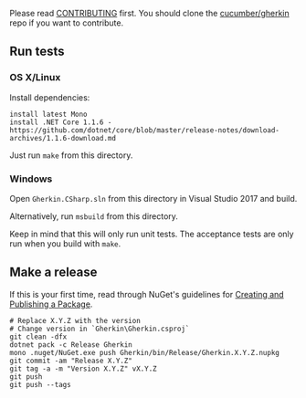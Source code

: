 Please read [CONTRIBUTING](https://github.com/cucumber/gherkin/blob/master/CONTRIBUTING.md) first.
You should clone the [cucumber/gherkin](https://github.com/cucumber/gherkin) repo if you want
to contribute.

## Run tests

### OS X/Linux

Install dependencies:

    install latest Mono
    install .NET Core 1.1.6 - https://github.com/dotnet/core/blob/master/release-notes/download-archives/1.1.6-download.md
    
Just run `make` from this directory.

### Windows

Open `Gherkin.CSharp.sln` from this directory in Visual Studio 2017 and build.

Alternatively, run `msbuild` from this directory.

Keep in mind that this will only run unit tests. The acceptance tests are only
run when you build with `make`.

## Make a release

If this is your first time, read through NuGet's guidelines for
[Creating and Publishing a Package](https://docs.nuget.org/create/creating-and-publishing-a-package).

    # Replace X.Y.Z with the version
    # Change version in `Gherkin\Gherkin.csproj`
    git clean -dfx
    dotnet pack -c Release Gherkin
    mono .nuget/NuGet.exe push Gherkin/bin/Release/Gherkin.X.Y.Z.nupkg
    git commit -am "Release X.Y.Z"
    git tag -a -m "Version X.Y.Z" vX.Y.Z
    git push
    git push --tags
